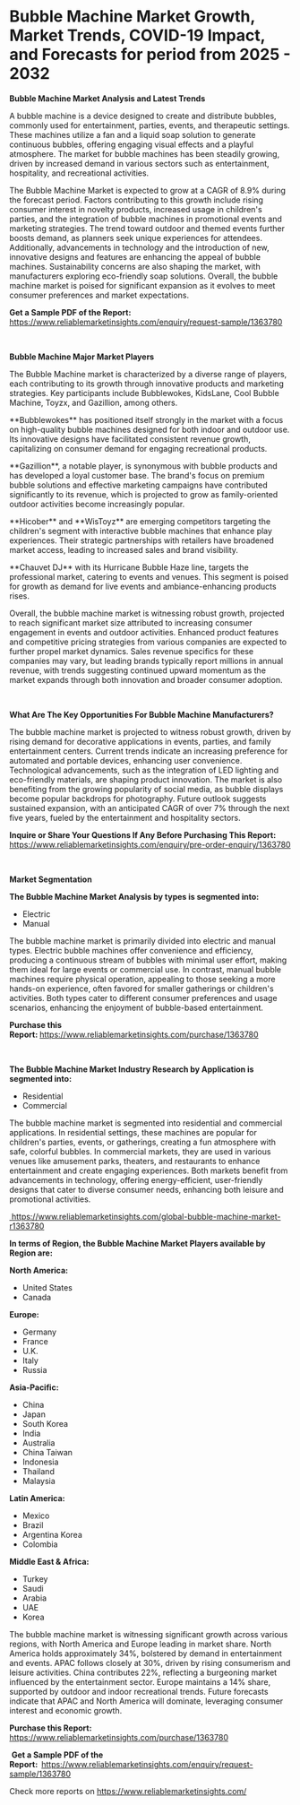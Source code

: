 <p><h1>Bubble Machine Market Growth, Market Trends, COVID-19 Impact, and Forecasts for period from 2025 - 2032</h1></p><p><strong>Bubble Machine Market Analysis and Latest Trends</strong></p>
<p><p>A bubble machine is a device designed to create and distribute bubbles, commonly used for entertainment, parties, events, and therapeutic settings. These machines utilize a fan and a liquid soap solution to generate continuous bubbles, offering engaging visual effects and a playful atmosphere. The market for bubble machines has been steadily growing, driven by increased demand in various sectors such as entertainment, hospitality, and recreational activities.</p><p>The Bubble Machine Market is expected to grow at a CAGR of 8.9% during the forecast period. Factors contributing to this growth include rising consumer interest in novelty products, increased usage in children's parties, and the integration of bubble machines in promotional events and marketing strategies. The trend toward outdoor and themed events further boosts demand, as planners seek unique experiences for attendees. Additionally, advancements in technology and the introduction of new, innovative designs and features are enhancing the appeal of bubble machines. Sustainability concerns are also shaping the market, with manufacturers exploring eco-friendly soap solutions. Overall, the bubble machine market is poised for significant expansion as it evolves to meet consumer preferences and market expectations.</p></p>
<p><strong>Get a Sample PDF of the Report:&nbsp;</strong> <a href="https://www.reliablemarketinsights.com/enquiry/request-sample/1363780?utm_campaign=3556&utm_medium=2&utm_source=Github&utm_content=ia&utm_term=10042025&utm_id=bubble-machine">https://www.reliablemarketinsights.com/enquiry/request-sample/1363780</a></p>
<p>&nbsp;</p>
<p><strong>Bubble Machine Major Market Players</strong></p>
<p><p>The Bubble Machine market is characterized by a diverse range of players, each contributing to its growth through innovative products and marketing strategies. Key participants include Bubblewokes, KidsLane, Cool Bubble Machine, Toyzx, and Gazillion, among others.</p><p>**Bubblewokes** has positioned itself strongly in the market with a focus on high-quality bubble machines designed for both indoor and outdoor use. Its innovative designs have facilitated consistent revenue growth, capitalizing on consumer demand for engaging recreational products. </p><p>**Gazillion**, a notable player, is synonymous with bubble products and has developed a loyal customer base. The brand's focus on premium bubble solutions and effective marketing campaigns have contributed significantly to its revenue, which is projected to grow as family-oriented outdoor activities become increasingly popular.</p><p>**Hicober** and **WisToyz** are emerging competitors targeting the children's segment with interactive bubble machines that enhance play experiences. Their strategic partnerships with retailers have broadened market access, leading to increased sales and brand visibility. </p><p>**Chauvet DJ** with its Hurricane Bubble Haze line, targets the professional market, catering to events and venues. This segment is poised for growth as demand for live events and ambiance-enhancing products rises.</p><p>Overall, the bubble machine market is witnessing robust growth, projected to reach significant market size attributed to increasing consumer engagement in events and outdoor activities. Enhanced product features and competitive pricing strategies from various companies are expected to further propel market dynamics. Sales revenue specifics for these companies may vary, but leading brands typically report millions in annual revenue, with trends suggesting continued upward momentum as the market expands through both innovation and broader consumer adoption.</p></p>
<p>&nbsp;</p>
<p><strong>What Are The Key Opportunities For Bubble Machine Manufacturers?</strong></p>
<p><p>The bubble machine market is projected to witness robust growth, driven by rising demand for decorative applications in events, parties, and family entertainment centers. Current trends indicate an increasing preference for automated and portable devices, enhancing user convenience. Technological advancements, such as the integration of LED lighting and eco-friendly materials, are shaping product innovation. The market is also benefiting from the growing popularity of social media, as bubble displays become popular backdrops for photography. Future outlook suggests sustained expansion, with an anticipated CAGR of over 7% through the next five years, fueled by the entertainment and hospitality sectors.</p></p>
<p><strong>Inquire or Share Your Questions If Any Before Purchasing This Report:</strong> <a href="https://www.reliablemarketinsights.com/enquiry/pre-order-enquiry/1363780?utm_campaign=3556&utm_medium=2&utm_source=Github&utm_content=ia&utm_term=10042025&utm_id=bubble-machine">https://www.reliablemarketinsights.com/enquiry/pre-order-enquiry/1363780</a></p>
<p>&nbsp;</p>
<p><strong>Market Segmentation</strong></p>
<p><strong>The Bubble Machine Market Analysis by types is segmented into:</strong></p>
<p><ul><li>Electric</li><li>Manual</li></ul></p>
<p><p>The bubble machine market is primarily divided into electric and manual types. Electric bubble machines offer convenience and efficiency, producing a continuous stream of bubbles with minimal user effort, making them ideal for large events or commercial use. In contrast, manual bubble machines require physical operation, appealing to those seeking a more hands-on experience, often favored for smaller gatherings or children's activities. Both types cater to different consumer preferences and usage scenarios, enhancing the enjoyment of bubble-based entertainment.</p></p>
<p><strong>Purchase this Report:&nbsp;</strong><a href="https://www.reliablemarketinsights.com/purchase/1363780?utm_campaign=3556&utm_medium=2&utm_source=Github&utm_content=ia&utm_term=10042025&utm_id=bubble-machine">https://www.reliablemarketinsights.com/purchase/1363780</a></p>
<p>&nbsp;</p>
<p><strong>The Bubble Machine Market Industry Research by Application is segmented into:</strong></p>
<p><ul><li>Residential</li><li>Commercial</li></ul></p>
<p><p>The bubble machine market is segmented into residential and commercial applications. In residential settings, these machines are popular for children's parties, events, or gatherings, creating a fun atmosphere with safe, colorful bubbles. In commercial markets, they are used in various venues like amusement parks, theaters, and restaurants to enhance entertainment and create engaging experiences. Both markets benefit from advancements in technology, offering energy-efficient, user-friendly designs that cater to diverse consumer needs, enhancing both leisure and promotional activities.</p></p>
<p><a href="https://www.reliablemarketinsights.com/global-bubble-machine-market-r1363780?utm_campaign=3556&utm_medium=2&utm_source=Github&utm_content=ia&utm_term=10042025&utm_id=bubble-machine">&nbsp;https://www.reliablemarketinsights.com/global-bubble-machine-market-r1363780</a></p>
<p><strong>In terms of Region, the Bubble Machine Market Players available by Region are:</strong></p>
<p>
    <p> <strong> North America: </strong>
        <ul>
            <li>United States</li>
            <li>Canada</li>
        </ul>
        </p> 
    <p> <strong> Europe: </strong>
        <ul>
            <li>Germany</li>
            <li>France</li>
            <li>U.K.</li>
            <li>Italy</li>
            <li>Russia</li>
        </ul>
        </p> 
    <p> <strong> Asia-Pacific: </strong>
        <ul>
            <li>China</li>
            <li>Japan</li>
            <li>South Korea</li>
            <li>India</li>
            <li>Australia</li>
            <li>China Taiwan</li>
            <li>Indonesia</li>
            <li>Thailand</li>
            <li>Malaysia</li>
        </ul>
        </p> 
    <p> <strong> Latin America: </strong>
        <ul>
            <li>Mexico</li>
            <li>Brazil</li>
            <li>Argentina Korea</li>
            <li>Colombia</li>
        </ul>
        </p> 
    <p> <strong> Middle East & Africa: </strong>
        <ul>
            <li>Turkey</li>
            <li>Saudi</li>
            <li>Arabia</li>
            <li>UAE</li>
            <li>Korea</li>
        </ul>
    </p>
    </p>
<p><p>The bubble machine market is witnessing significant growth across various regions, with North America and Europe leading in market share. North America holds approximately 34%, bolstered by demand in entertainment and events. APAC follows closely at 30%, driven by rising consumerism and leisure activities. China contributes 22%, reflecting a burgeoning market influenced by the entertainment sector. Europe maintains a 14% share, supported by outdoor and indoor recreational trends. Future forecasts indicate that APAC and North America will dominate, leveraging consumer interest and economic growth.</p></p>
<p><strong>Purchase this Report: </strong><a href="https://www.reliablemarketinsights.com/purchase/1363780?utm_campaign=3556&utm_medium=2&utm_source=Github&utm_content=ia&utm_term=10042025&utm_id=bubble-machine">https://www.reliablemarketinsights.com/purchase/1363780</a></p>
<p>&nbsp;<strong>Get a Sample PDF of the Report:&nbsp;&nbsp;</strong><a href="https://www.reliablemarketinsights.com/enquiry/request-sample/1363780?utm_campaign=3556&utm_medium=2&utm_source=Github&utm_content=ia&utm_term=10042025&utm_id=bubble-machine">https://www.reliablemarketinsights.com/enquiry/request-sample/1363780</a></p>
<p><strong></strong></p>
<p>Check more reports on <a href="https://www.reliablemarketinsights.com/?utm_campaign=3556&utm_medium=2&utm_source=Github&utm_content=ia&utm_term=10042025&utm_id=bubble-machine">https://www.reliablemarketinsights.com/</a></p>